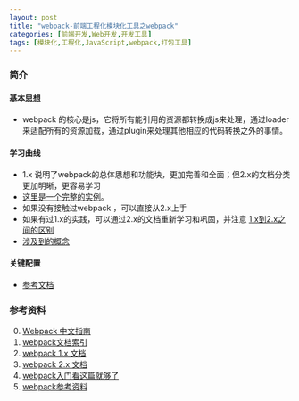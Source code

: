 ```yaml
---
layout: post
title: "webpack-前端工程化模块化工具之webpack"
categories: [前端开发,Web开发,开发工具]
tags: [模块化,工程化,JavaScript,webpack,打包工具]
---
```


### 简介

#### 基本思想

+ webpack 的核心是js，它将所有能引用的资源都转换成js来处理，通过loader来适配所有的资源加载，通过plugin来处理其他相应的代码转换之外的事情。


#### 学习曲线

+ 1.x 说明了webpack的总体思想和功能块，更加完善和全面；但2.x的文档分类更加明晰，更容易学习
+ [这里是一个完整的实例](http://webpack.github.io/docs/tutorials/getting-started/)。
+ 如果没有接触过webpack ，可以直接从2.x上手
+ 如果有过1.x的实践，可以通过2.x的文档重新学习和巩固，并注意 [1.x到2.x之间的区别](https://webpack.js.org/guides/migrating/)
+ [涉及到的概念](https://webpack.js.org/concepts/)

#### 关键配置

+ [参考文档](https://webpack.js.org/configuration/)

### 参考资料

0. [Webpack 中文指南](http://webpackdoc.com/reference.html)
1. [webpack文档索引](http://webpack.github.io/)
2. [webpack 1.x 文档](http://webpack.github.io/docs/)
3. [webpack 2.x 文档](https://webpack.js.org/)
4. [webpack入门看这篇就够了](http://www.jianshu.com/p/42e11515c10f)
5. [webpack参考资料](http://rawbin-.github.io/web%E5%BC%80%E5%8F%91/%E5%89%8D%E7%AB%AF%E5%BC%80%E5%8F%91/%E5%BC%80%E5%8F%91%E7%8E%AF%E5%A2%83/2015/09/10/webpack-reference/)


